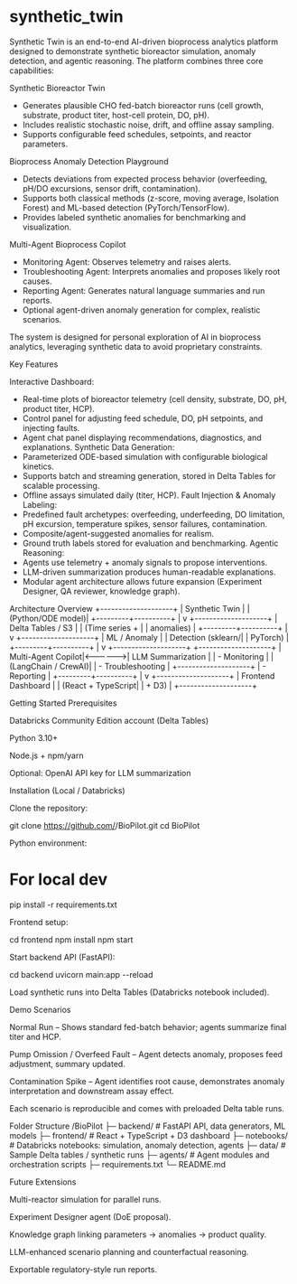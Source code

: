 # synthetic_twin
Synthetic Twin is an end-to-end AI-driven bioprocess analytics platform designed to demonstrate synthetic bioreactor simulation, anomaly detection, and agentic reasoning. The platform combines three core capabilities:

Synthetic Bioreactor Twin 
- Generates plausible CHO fed-batch bioreactor runs (cell growth, substrate, product titer, host-cell protein, DO, pH).
- Includes realistic stochastic noise, drift, and offline assay sampling.
- Supports configurable feed schedules, setpoints, and reactor parameters.

Bioprocess Anomaly Detection Playground
- Detects deviations from expected process behavior (overfeeding, pH/DO excursions, sensor drift, contamination).
- Supports both classical methods (z-score, moving average, Isolation Forest) and ML-based detection (PyTorch/TensorFlow).
- Provides labeled synthetic anomalies for benchmarking and visualization.

Multi-Agent Bioprocess Copilot
- Monitoring Agent: Observes telemetry and raises alerts.
- Troubleshooting Agent: Interprets anomalies and proposes likely root causes.
- Reporting Agent: Generates natural language summaries and run reports.
- Optional agent-driven anomaly generation for complex, realistic scenarios.

The system is designed for personal exploration of AI in bioprocess analytics, leveraging synthetic data to avoid proprietary constraints.

Key Features

Interactive Dashboard:
- Real-time plots of bioreactor telemetry (cell density, substrate, DO, pH, product titer, HCP).
- Control panel for adjusting feed schedule, DO, pH setpoints, and injecting faults.
- Agent chat panel displaying recommendations, diagnostics, and explanations.
Synthetic Data Generation:
- Parameterized ODE-based simulation with configurable biological kinetics.
- Supports batch and streaming generation, stored in Delta Tables for scalable processing.
- Offline assays simulated daily (titer, HCP).
Fault Injection & Anomaly Labeling:
- Predefined fault archetypes: overfeeding, underfeeding, DO limitation, pH excursion, temperature spikes, sensor failures, contamination.
- Composite/agent-suggested anomalies for realism.
- Ground truth labels stored for evaluation and benchmarking.
Agentic Reasoning:
- Agents use telemetry + anomaly signals to propose interventions.
- LLM-driven summarization produces human-readable explanations.
- Modular agent architecture allows future expansion (Experiment Designer, QA reviewer, knowledge graph).

Architecture Overview
+--------------------+
| Synthetic Twin     |
| (Python/ODE model)|
+---------+----------+
          |
          v
+--------------------+
| Delta Tables / S3  |
| (Time series +     |
| anomalies)         |
+---------+----------+
          |
          v
+--------------------+
| ML / Anomaly       |
| Detection (sklearn/|
| PyTorch)           |
+---------+----------+
          |
          v
+--------------------+        +--------------------+
| Multi-Agent Copilot|<------>| LLM Summarization  |
| - Monitoring       |        | (LangChain / CrewAI)|
| - Troubleshooting  |        +--------------------+
| - Reporting        |
+---------+----------+
          |
          v
+--------------------+
| Frontend Dashboard |
| (React + TypeScript|
| + D3)              |
+--------------------+

Getting Started
Prerequisites

Databricks Community Edition account (Delta Tables)

Python 3.10+

Node.js + npm/yarn

Optional: OpenAI API key for LLM summarization

Installation (Local / Databricks)

Clone the repository:

git clone https://github.com/<username>/BioPilot.git
cd BioPilot


Python environment:

# For local dev
pip install -r requirements.txt


Frontend setup:

cd frontend
npm install
npm start


Start backend API (FastAPI):

cd backend
uvicorn main:app --reload


Load synthetic runs into Delta Tables (Databricks notebook included).

Demo Scenarios

Normal Run – Shows standard fed-batch behavior; agents summarize final titer and HCP.

Pump Omission / Overfeed Fault – Agent detects anomaly, proposes feed adjustment, summary updated.

Contamination Spike – Agent identifies root cause, demonstrates anomaly interpretation and downstream assay effect.

Each scenario is reproducible and comes with preloaded Delta table runs.

Folder Structure
/BioPilot
├─ backend/          # FastAPI API, data generators, ML models
├─ frontend/         # React + TypeScript + D3 dashboard
├─ notebooks/        # Databricks notebooks: simulation, anomaly detection, agents
├─ data/             # Sample Delta tables / synthetic runs
├─ agents/           # Agent modules and orchestration scripts
├─ requirements.txt
└─ README.md

Future Extensions

Multi-reactor simulation for parallel runs.

Experiment Designer agent (DoE proposal).

Knowledge graph linking parameters → anomalies → product quality.

LLM-enhanced scenario planning and counterfactual reasoning.

Exportable regulatory-style run reports.
